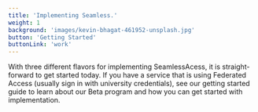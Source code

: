 ```yaml
---
title: 'Implementing Seamless.'
weight: 1
background: 'images/kevin-bhagat-461952-unsplash.jpg'
button: 'Getting Started'
buttonLink: 'work'
---
```


With three different flavors for implementing SeamlessAcess, it is straight-forward to get started today. If you have a service that is using Federated Access (usually sign in with university credentials), see our getting started guide to learn about our Beta program and how you can get started with implementation.
